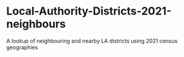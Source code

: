 # Local-Authority-Districts-2021-neighbours
A lookup of neighbouring and nearby LA districts using 2021 census geographies
